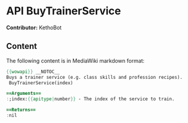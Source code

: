 # API BuyTrainerService

**Contributor:** KethoBot

## Content

The following content is in MediaWiki markdown format:

```mediawiki
{{wowapi}} __NOTOC__
Buys a trainer service (e.g. class skills and profession recipes).
 BuyTrainerService(index)

==Arguments==
:;index:{{apitype|number}} - The index of the service to train.

==Returns==
:nil
```